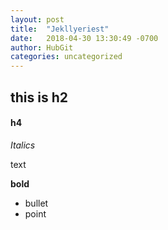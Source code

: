 ```yaml
---
layout: post
title:  "Jekllyeriest"
date:   2018-04-30 13:30:49 -0700
author: HubGit
categories: uncategorized
---
```

## this is h2
#### h4
*Italics* 

text 

**bold**
- bullet
- point
